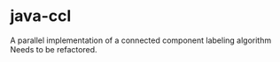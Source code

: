# java-ccl
A parallel implementation of a connected component labeling algorithm
Needs to be refactored.
